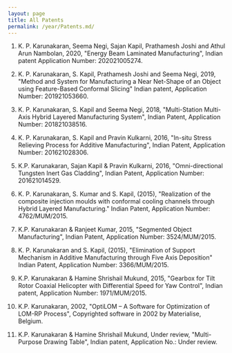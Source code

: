 ```yaml
---
layout: page
title: All Patents
permalink: /year/Patents.md/
---
```


1. K. P. Karunakaran, Seema Negi, Sajan Kapil, Prathamesh Joshi and Athul Arun Nambolan, 2020, "Energy Beam Laminated Manufacturing", Indian patent Application Number: 202021005274. 

2. K. P. Karunakaran, S. Kapil, Prathamesh Joshi and Seema Negi, 2019, "Method and System for Manufacturing a Near Net-Shape of an Object using Feature-Based Conformal Slicing" Indian patent, Application Number: 201921053660.

3. K. P. Karunakaran, S. Kapil and Seema Negi, 2018, "Multi-Station Multi-Axis Hybrid Layered Manufacturing System", Indian Patent, Application Number: 201821038516.


4. K. P. Karunakaran, S. Kapil and Pravin Kulkarni, 2016, "In-situ Stress Relieving Process for Additive Manufacturing", Indian Patent, Application Number: 201621028306.


5. K.P. Karunakaran, Sajan Kapil & Pravin Kulkarni, 2016, "Omni-directional Tungsten Inert Gas Cladding", Indian Patent, Application Number: 201621014529. 


6. K. P. Karunakaran, S. Kumar and S. Kapil, (2015), "Realization of the composite injection moulds with conformal cooling channels through Hybrid Layered Manufacturing." Indian Patent, Application Number: 4762/MUM/2015.


7. K.P. Karunakaran & Ranjeet Kumar, 2015, "Segmented Object Manufacturing", Indian Patent, Application Number: 3524/MUM/2015.


8. K. P. Karunakaran and S. Kapil, (2015), "Elimination of Support Mechanism in Additive Manufacturing through Five Axis Deposition" Indian Patent, Application Number: 3366/MUM/2015.


9. K.P. Karunakaran & Hamine Shrishail Mukund, 2015, "Gearbox for Tilt Rotor Coaxial Helicopter with Differential Speed for Yaw Control", Indian patent, Application Number: 1971/MUM/2015.
 

10. K.P. Karunakaran, 2002, "OptiLOM – A Software for Optimization of LOM-RP Process", Copyrighted software in 2002 by Materialise, Belgium. 


11. K.P. Karunakaran & Hamine Shrishail Mukund, Under review, "Multi-Purpose Drawing Table", Indian patent, Application No.: Under review.
